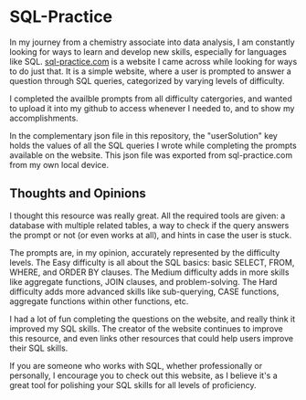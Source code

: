 # SQL-Practice

In my journey from a chemistry associate into data analysis, I am constantly looking for ways to learn and develop new skills, especially for languages like SQL. [sql-practice.com](https://www.sql-practice.com/) is a website I came across while looking for ways to do just that. It is a simple website, where a user is prompted to answer a question through SQL queries, categorized by varying levels of difficulty.

I completed the availble prompts from all difficulty catergories, and wanted to upload it into my github to access whenever I needed to, and to show my accomplishments.

In the complementary json file in this repository, the "userSolution" key holds the values of all the SQL queries I wrote while completing the prompts available on the website. This json file was exported from sql-practice.com from my own local device.

## Thoughts and Opinions

I thought this resource was really great. All the required tools are given: a database with multiple related tables, a way to check if the query answers the prompt or not (or even works at all), and hints in case the user is stuck. 

The prompts are, in my opinion, accurately represented by the difficulty levels. The Easy difficulty is all about the SQL basics: basic SELECT, FROM, WHERE, and ORDER BY clauses. The Medium difficulty adds in more skills like aggregate functions, JOIN clauses, and problem-solving. The Hard difficulty adds more advanced skills like sub-querying, CASE functions, aggregate functions within other functions, etc. 

I had a lot of fun completing the questions on the website, and really think it improved my SQL skills. The creator of the website continues to improve this resource, and even links other resources that could help users improve their SQL skills.

If you are someone who works with SQL, whether professionally or personally, I encourage you to check out this website, as I believe it's a great tool for polishing your SQL skills for all levels of proficiency.


